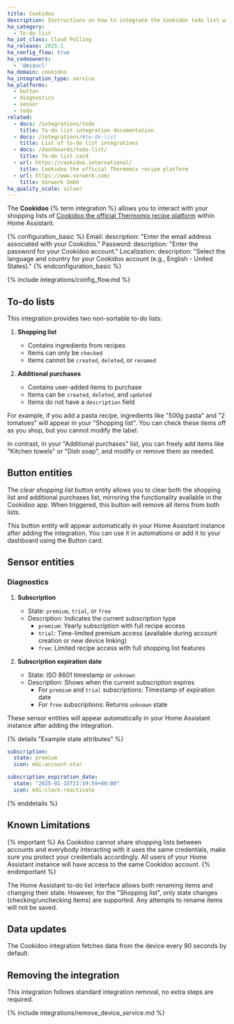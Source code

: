 ```yaml
---
title: Cookidoo
description: Instructions on how to integrate the Cookidoo todo list with Home Assistant.
ha_category:
  - To-do list
ha_iot_class: Cloud Polling
ha_release: 2025.1
ha_config_flow: true
ha_codeowners:
  - '@miaucl'
ha_domain: cookidoo
ha_integration_type: service
ha_platforms:
  - button
  - diagnostics
  - sensor
  - todo
related:
  - docs: /integrations/todo
    title: To-do list integration documentation
  - docs: /integrations/#to-do-list
    title: List of to-do list integrations
  - docs: /dashboards/todo-list/
    title: To-do list card
  - url: https://cookidoo.international/
    title: Cookidoo the official Thermomix recipe platform
  - url: https://www.vorwerk.com/
    title: Vorwerk GmbH
ha_quality_scale: silver
---
```


The **Cookidoo** {% term integration %} allows you to interact with your shopping lists of [Cookidoo the official Thermomix recipe platform](https://cookidoo.international/) within Home Assistant.

{% configuration_basic %}
Email:
    description: "Enter the email address associated with your Cookidoo."
Password:
    description: "Enter the password for your Cookidoo account."
Localization:
    description: "Select the language and country for your Cookidoo account (e.g., English - United States)."
{% endconfiguration_basic %}

{% include integrations/config_flow.md %}

## To-do lists

This integration provides two non-sortable to-do lists:

1. **Shopping list**
   - Contains ingredients from recipes
   - Items can only be `checked`
   - Items cannot be `created`, `deleted`, or `renamed`

2. **Additional purchases**
   - Contains user-added items to purchase
   - Items can be `created`, `deleted`, and `updated`
   - Items do not have a `description` field

For example, if you add a pasta recipe, ingredients like "500g pasta" and "2 tomatoes" will appear in your "Shopping list". You can check these items off as you shop, but you cannot modify the label.

In contrast, in your "Additional purchases" list, you can freely add items like "Kitchen towels" or "Dish soap", and modify or remove them as needed.

## Button entities

The _clear shopping list_ button entity allows you to clear both the shopping list and additional purchases list, mirroring the functionality available in the Cookidoo app. When triggered, this button will remove all items from both lists.

This button entity will appear automatically in your Home Assistant instance after adding the integration. You can use it in automations or add it to your dashboard using the Button card.

## Sensor entities

### Diagnostics

1. **Subscription**
   - State: `premium`, `trial`, or `free`
   - Description: Indicates the current subscription type
     - `premium`: Yearly subscription with full recipe access
     - `trial`: Time-limited premium access (available during account creation or new device linking)
     - `free`: Limited recipe access with full shopping list features

2. **Subscription expiration date**
   - State: ISO 8601 timestamp or `unknown`
   - Description: Shows when the current subscription expires
     - For `premium` and `trial` subscriptions: Timestamp of expiration date
     - For `free` subscriptions: Returns `unknown` state

These sensor entities will appear automatically in your Home Assistant instance after adding the integration.

{% details "Example state attributes" %}

```yaml
subscription:
  state: premium
  icon: mdi:account-star

subscription_expiration_date:
  state: "2025-01-15T23:59:59+00:00"
  icon: mdi:clock-reactivate
```

{% enddetails %}

## Known Limitations

{% important %}
As Cookidoo cannot share shopping lists between accounts and everybody interacting with it uses the same credentials, make sure you protect your credentials accordingly. All users of your Home Assistant instance will have access to the same Cookidoo account.
{% endimportant %}

The Home Assistant to-do list interface allows both renaming items and changing their state. However, for the "Shopping list", only state changes (checking/unchecking items) are supported. Any attempts to rename items will not be saved.

## Data updates

The Cookidoo integration fetches data from the device every 90 seconds by default.

## Removing the integration

This integration follows standard integration removal, no extra steps are required.

{% include integrations/remove_device_service.md %}
